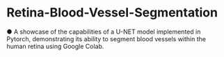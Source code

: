 # Retina-Blood-Vessel-Segmentation
● A showcase of the capabilities of a U-NET model implemented in Pytorch, demonstrating its ability to segment blood vessels within the human retina using Google Colab.
